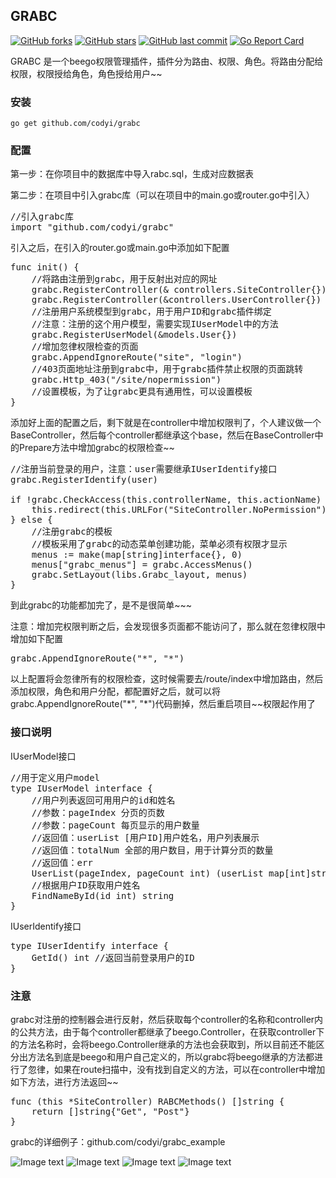 ## GRABC 
[![GitHub forks](https://img.shields.io/github/forks/codyi/grabc.svg?style=social&label=Forks)](https://github.com/codyi/grabc/network)
[![GitHub stars](https://img.shields.io/github/stars/codyi/grabc.svg?style=social&label=Starss)](https://github.com/codyi/grabc/stargazers)
[![GitHub last commit](https://img.shields.io/github/last-commit/codyi/grabc.svg)](https://github.com/codyi/grabc)
[![Go Report Card](https://goreportcard.com/badge/github.com/codyi/grabc)](https://goreportcard.com/report/github.com/codyi/grabc)  

GRABC 是一个beego权限管理插件，插件分为路由、权限、角色。将路由分配给权限，权限授给角色，角色授给用户~~

### 安装
    go get github.com/codyi/grabc

### 配置    
第一步：在你项目中的数据库中导入rabc.sql，生成对应数据表

第二步：在项目中引入grabc库（可以在项目中的main.go或router.go中引入）

<pre>
//引入grabc库
import "github.com/codyi/grabc"
</pre>

引入之后，在引入的router.go或main.go中添加如下配置
<pre>
func init() {
	//将路由注册到grabc，用于反射出对应的网址
	grabc.RegisterController(& controllers.SiteController{})
	grabc.RegisterController(&controllers.UserController{})
	//注册用户系统模型到grabc，用于用户ID和grabc插件绑定
	//注意：注册的这个用户模型，需要实现IUserModel中的方法
	grabc.RegisterUserModel(&models.User{})
	//增加忽律权限检查的页面
	grabc.AppendIgnoreRoute("site", "login")
	//403页面地址注册到grabc中，用于grabc插件禁止权限的页面跳转
	grabc.Http_403("/site/nopermission")
	//设置模板，为了让grabc更具有通用性，可以设置模板
}
</pre>

添加好上面的配置之后，剩下就是在controller中增加权限判了，个人建议做一个BaseController，然后每个controller都继承这个base，然后在BaseController中的Prepare方法中增加grabc的权限检查~~
<pre>
//注册当前登录的用户，注意：user需要继承IUserIdentify接口
grabc.RegisterIdentify(user)

if !grabc.CheckAccess(this.controllerName, this.actionName) {
	this.redirect(this.URLFor("SiteController.NoPermission"))
} else {
	//注册grabc的模板
	//模板采用了grabc的动态菜单创建功能，菜单必须有权限才显示
	menus := make(map[string]interface{}, 0)
	menus["grabc_menus"] = grabc.AccessMenus()
	grabc.SetLayout(libs.Grabc_layout, menus)
}
</pre>

到此grabc的功能都加完了，是不是很简单~~~

注意：增加完权限判断之后，会发现很多页面都不能访问了，那么就在忽律权限中增加如下配置
<pre>
grabc.AppendIgnoreRoute("*", "*")
</pre>
以上配置将会忽律所有的权限检查，这时候需要去/route/index中增加路由，然后添加权限，角色和用户分配，都配置好之后，就可以将grabc.AppendIgnoreRoute("\*", "\*")代码删掉，然后重启项目~~权限起作用了

### 接口说明    
IUserModel接口
<pre>
//用于定义用户model
type IUserModel interface {
	//用户列表返回可用用户的id和姓名
	//参数：pageIndex 分页的页数
	//参数：pageCount 每页显示的用户数量
	//返回值：userList [用户ID]用户姓名，用户列表展示
	//返回值：totalNum 全部的用户数目，用于计算分页的数量
	//返回值：err
	UserList(pageIndex, pageCount int) (userList map[int]string, totalNum int, err error)
	//根据用户ID获取用户姓名
	FindNameById(id int) string 
}
</pre>

IUserIdentify接口
<pre>
type IUserIdentify interface {
	GetId() int //返回当前登录用户的ID
}
</pre>

### 注意
grabc对注册的控制器会进行反射，然后获取每个controller的名称和controller内的公共方法，由于每个controller都继承了beego.Controller，在获取controller下的方法名称时，会将beego.Controller继承的方法也会获取到，所以目前还不能区分出方法名到底是beego和用户自己定义的，所以grabc将beego继承的方法都进行了忽律，如果在route扫描中，没有找到自定义的方法，可以在controller中增加如下方法，进行方法返回~~
<pre>
func (this *SiteController) RABCMethods() []string {
	return []string{"Get", "Post"}
}
</pre>

grabc的详细例子：github.com/codyi/grabc_example

![Image text](http://www.liguosong.com/grabc_1.jpeg)
![Image text](http://www.liguosong.com/grabc_2.jpeg)
![Image text](http://www.liguosong.com/grabc_3.jpeg)
![Image text](http://www.liguosong.com/grabc_4.jpeg)